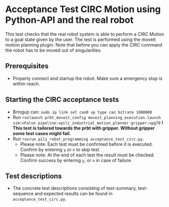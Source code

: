 <!--
Copyright (c) 2018 Pilz GmbH & Co. KG

This program is free software: you can redistribute it and/or modify
it under the terms of the GNU Lesser General Public License as published by
the Free Software Foundation, either version 3 of the License, or
(at your option) any later version.

This program is distributed in the hope that it will be useful,
but WITHOUT ANY WARRANTY; without even the implied warranty of
MERCHANTABILITY or FITNESS FOR A PARTICULAR PURPOSE.  See the
GNU Lesser General Public License for more details.

You should have received a copy of the GNU Lesser General Public License
along with this program.  If not, see <http://www.gnu.org/licenses/>.
-->

# Acceptance Test CIRC Motion using Python-API and the real robot
This test checks that the real robot system is able to perform a CIRC Motion to a goal state given by the user. The test is performed using the moveit motion planning plugin. Note that before you can apply the CIRC command the robot has
to be moved out of singularities.

## Prerequisites
  - Properly connect and startup the robot. Make sure a emergency stop is within reach.

## Starting the CIRC acceptance tests
- Bringup can: `sudo ip link set can0 up type can bitrate 1000000`
- Run `roslaunch prbt_moveit_config moveit_planning_execution.launch sim:=False pipeline:=pilz_industrial_motion_planner gripper:=pg70`
**! This test is tailored towards the prbt with gripper. Without gripper some test cases might fail.**
- Run `rosrun pilz_robot_programming acceptance_test_circ.py`.
  - Please note: Each test must be confirmed before it is executed.
Confirm by entering `y` or `n` to skip test.
  - Please note: At the end of each test the result must be checked.
Confirm success by entering `y`, or `n` in case of failure.


## Test descriptions
- The concrete test descriptions consisting of test-summary, test-sequence and
expected results can be found in `acceptance_test_circ.py`.
